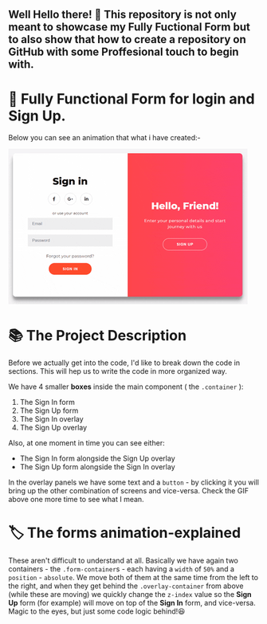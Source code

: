 ## Well Hello there! :wave: This repository is not only meant to showcase my Fully Fuctional Form but to also show that how to create a repository on GitHub with some Proffesional touch to begin with.

# :ledger: Fully Functional Form for login and Sign Up.

Below you can see an animation that what i have created:-

![App Ideas Image](./giphy.gif)

# :books: The Project Description

Before we actually get into the code, I'd like to break down the code in sections. This will hep us to write the code in more organized way.


We have 4 smaller **boxes** inside the main component (  the ```.container```  ):

1. The Sign In form
2. The Sign Up form
3. The Sign In overlay
4. The Sign Up overlay

Also, at one moment in time you can see either:

   - The Sign In form alongside the Sign Up overlay
   - The Sign Up form alongside the Sign In overlay
   
In the overlay panels we have some text and a ````button```` - by clicking it you will bring up the other combination of screens and vice-versa. Check the GIF above one more time to see what I mean.

# :label: The forms animation-explained

These aren't difficult to understand at all. Basically we have again two containers - the ``.form-container``s - each having a ``width`` of ``50%`` and a ``position`` - ``absolute``. We move both of them at the same time from the left to the right, and when they get behind the ``.overlay-container`` from above (while these are moving) we quickly change the ``z-index`` value so the **Sign Up** form (for example) will move on top of the **Sign In** form, and vice-versa. Magic to the eyes, but just some code logic behind!:laughing:
